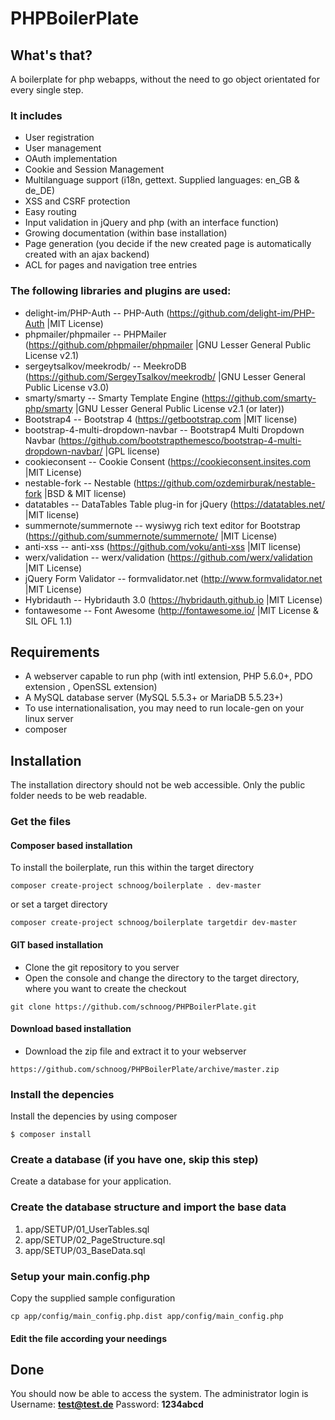 
# PHPBoilerPlate

## What's that?
A boilerplate for php webapps, without the need to go object orientated for every single step.

### It includes
- User registration
- User management
- OAuth implementation
- Cookie and Session Management
- Multilanguage support (i18n, gettext. Supplied languages: en_GB & de_DE)
- XSS and CSRF protection
- Easy routing
- Input validation in jQuery and php (with an interface function)
- Growing documentation (within base installation)
- Page generation (you decide if the new created page is automatically created with an ajax backend)
- ACL for pages and navigation tree entries

### The following libraries and plugins are used:
- delight-im/PHP-Auth -- PHP-Auth (https://github.com/delight-im/PHP-Auth |MIT License)
- phpmailer/phpmailer -- PHPMailer (https://github.com/phpmailer/phpmailer |GNU Lesser General Public License v2.1)
- sergeytsalkov/meekrodb/ -- MeekroDB (https://github.com/SergeyTsalkov/meekrodb/ |GNU Lesser General Public License v3.0)
- smarty/smarty -- Smarty Template Engine (https://github.com/smarty-php/smarty |GNU Lesser General Public License v2.1 (or later))
- Bootstrap4 -- Bootstrap 4 (https://getbootstrap.com |MIT license)
- bootstrap-4-multi-dropdown-navbar -- Bootstrap4 Multi Dropdown Navbar (https://github.com/bootstrapthemesco/bootstrap-4-multi-dropdown-navbar/ |GPL license)
- cookieconsent -- Cookie Consent (https://cookieconsent.insites.com |MIT License)
- nestable-fork -- Nestable (https://github.com/ozdemirburak/nestable-fork |BSD & MIT license)
- datatables -- DataTables Table plug-in for jQuery (https://datatables.net/ |MIT license)
- summernote/summernote -- wysiwyg rich text editor for Bootstrap (https://github.com/summernote/summernote/ |MIT License)
- anti-xss -- anti-xss (https://github.com/voku/anti-xss |MIT license)
- werx/validation -- werx/validation (https://github.com/werx/validation |MIT License)
- jQuery Form Validator -- formvalidator.net (http://www.formvalidator.net |MIT License)
- Hybridauth -- Hybridauth 3.0 (https://hybridauth.github.io |MIT License)
- fontawesome -- Font Awesome (http://fontawesome.io/ |MIT License & SIL OFL 1.1)

## Requirements
- A webserver capable to run php (with intl extension, PHP 5.6.0+, PDO extension , OpenSSL extension)
- A MySQL database server (MySQL 5.5.3+ or MariaDB 5.5.23+)
- To use internationalisation, you may need to run locale-gen on your linux server
- composer

## Installation
The installation directory should not be web accessible. Only the public folder needs to be web readable.

### Get the files
#### Composer based installation
To install the boilerplate, run this within the target directory
```
composer create-project schnoog/boilerplate . dev-master
```
or set a target directory
```
composer create-project schnoog/boilerplate targetdir dev-master
```

#### GIT based installation
- Clone the git repository to you server
- Open the console and change the directory to the target directory, where you want to create the checkout
```
git clone https://github.com/schnoog/PHPBoilerPlate.git
```
#### Download based installation
- Download the zip file and extract it to your webserver
```
https://github.com/schnoog/PHPBoilerPlate/archive/master.zip
```

### Install the depencies
Install the depencies by using composer
```
$ composer install
```

### Create a database (if you have one, skip this step)
Create a database for your application.

### Create the database structure and import the base data
1. app/SETUP/01_UserTables.sql
2. app/SETUP/02_PageStructure.sql
3. app/SETUP/03_BaseData.sql

### Setup your main.config.php
Copy the supplied sample configuration
```
cp app/config/main_config.php.dist app/config/main_config.php
```
#### Edit the file according your needings

## Done
You should now be able to access the system.
The administrator login is
Username: **test@test.de**
Password: **1234abcd**






